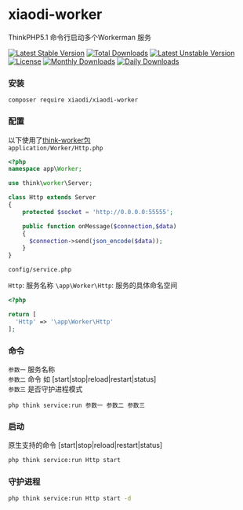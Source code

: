 # xiaodi-worker
ThinkPHP5.1 命令行启动多个Workerman 服务

[![Latest Stable Version](https://poser.pugx.org/xiaodi/xiaodi-worker/v/stable)](https://packagist.org/packages/xiaodi/xiaodi-worker)
[![Total Downloads](https://poser.pugx.org/xiaodi/xiaodi-worker/downloads)](https://packagist.org/packages/xiaodi/xiaodi-worker)
[![Latest Unstable Version](https://poser.pugx.org/xiaodi/xiaodi-worker/v/unstable)](https://packagist.org/packages/xiaodi/xiaodi-worker)
[![License](https://poser.pugx.org/xiaodi/xiaodi-worker/license)](https://packagist.org/packages/xiaodi/xiaodi-worker)
[![Monthly Downloads](https://poser.pugx.org/xiaodi/xiaodi-worker/d/monthly)](https://packagist.org/packages/xiaodi/xiaodi-worker)
[![Daily Downloads](https://poser.pugx.org/xiaodi/xiaodi-worker/d/daily)](https://packagist.org/packages/xiaodi/xiaodi-worker)

### 安装
```
composer require xiaodi/xiaodi-worker
```

### 配置
以下使用了[think-worker包](https://github.com/top-think/think-worker/tree/2.0)  
`application/Worker/Http.php`

```php
<?php
namespace app\Worker;

use think\worker\Server;

class Http extends Server
{
    protected $socket = 'http://0.0.0.0:55555';

    public function onMessage($connection,$data)
    {
      $connection->send(json_encode($data));
    }
}

```

`config/service.php`  

`Http`: 服务名称 `\app\Worker\Http`: 服务的具体命名空间  

```php
<?php

return [
  'Http' => '\app\Worker\Http'
];
```
### 命令
`参数一` 服务名称  
`参数二` 命令 如 [start|stop|reload|restart|status]  
`参数三` 是否守护进程模式  

`php think service:run 参数一 参数二 参数三`

### 启动
原生支持的命令 [start|stop|reload|restart|status]
```sh
php think service:run Http start
```

### 守护进程
```sh
php think service:run Http start -d
```
